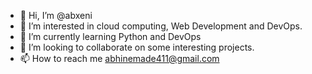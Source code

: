 - 👋 Hi, I’m @abxeni
- 👀 I’m interested in cloud computing, Web Development and DevOps.
- 🌱 I’m currently learning Python and DevOps
- 💞️ I’m looking to collaborate on some interesting projects.
- 📫 How to reach me abhinemade411@gmail.com

<!---
abxeni/abxeni is a ✨ special ✨ repository because its `README.md` (this file) appears on your GitHub profile.
You can click the Preview link to take a look at your changes.
--->
